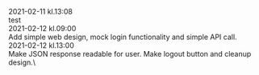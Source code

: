 2021-02-11 kl.13:08\
test\
2021-02-12 kl.09:00\
Add simple web design, mock login functionality and simple API call.\
2021-02-12 kl.13:00\
Make JSON response readable for user. Make logout button and cleanup design.\